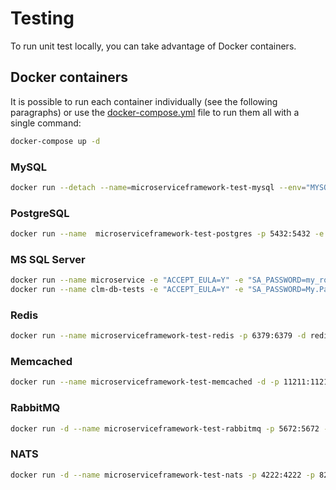 # Testing

To run unit test locally, you can take advantage of Docker containers.

## Docker containers

It is possible to run each container individually (see the following paragraphs) or use the [docker-compose.yml](docker-compose.yml) file to run them all with a single command:
```bash
docker-compose up -d
```

### MySQL
```bash
docker run --detach --name=microserviceframework-test-mysql --env="MYSQL_ROOT_PASSWORD=root" --env="MYSQL_DATABASE=microservice_framework_tests" --publish 3306:3306 mysql:8
```

### PostgreSQL
```bash
docker run --name  microserviceframework-test-postgres -p 5432:5432 -e POSTGRES_PASSWORD=postgres -d postgres
```

### MS SQL Server
```bash
docker run --name microservice -e "ACCEPT_EULA=Y" -e "SA_PASSWORD=my_root_password123" -p 1444:1433 -d mcr.microsoft.com/mssql/server:2019-latest
docker run --name clm-db-tests -e "ACCEPT_EULA=Y" -e "SA_PASSWORD=My.Password!1434" -p 1434:1433 -ti mcr.microsoft.com/mssql/server:2022-latest
```

### Redis
```bash
docker run --name microserviceframework-test-redis -p 6379:6379 -d redis:alpine
```

### Memcached
```bash
docker run --name microserviceframework-test-memcached -d -p 11211:11211 memcached:alpine
```

### RabbitMQ
```bash
docker run -d --name microserviceframework-test-rabbitmq -p 5672:5672 -p 15672:15672 rabbitmq:alpine
```

### NATS
```bash
docker run -d --name microserviceframework-test-nats -p 4222:4222 -p 8222:8222 -p 6222:6222 nats:alpine
```